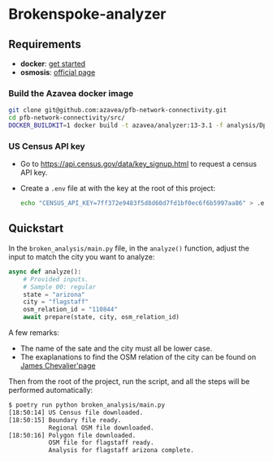 # Brokenspoke-analyzer

## Requirements

- **docker**: [get started](https://www.docker.com/get-started/)
- **osmosis**: [official page](https://osmcode.org/osmium-tool/)

### Build the Azavea docker image

```bash
git clone git@github.com:azavea/pfb-network-connectivity.git
cd pfb-network-connectivity/src/
DOCKER_BUILDKIT=1 docker build -t azavea/analyzer:13-3.1 -f analysis/Dpckerfile
```

### US Census API key

- Go to <https://api.census.gov/data/key_signup.html> to request a census API key.
- Create a `.env` file at with the key at the root of this project:

  ```bash
  echo "CENSUS_API_KEY=7ff372e9483f5d8d60d7fd1bf0ec6f6b5997aa86" > .env
  ```

## Quickstart

In the `broken_analysis/main.py` file, in the `analyze()` function, adjust the
input to match the city you want to analyze:

```py
async def analyze():
    # Provided inputs.
    # Sample 00: regular
    state = "arizona"
    city = "flagstaff"
    osm_relation_id = "110844"
    await prepare(state, city, osm_relation_id)
```

A few remarks:

- The name of the sate and the city must all be lower case.
- The exaplanations to find the OSM relation of the city can be found on
  [James Chevalier'page](https://github.com/JamesChevalier/cities#how-to-get-the-poly-file-for-a-specific-city=)

Then from the root of the project, run the script, and all the steps will be
performed automatically:

```bash
$ poetry run python broken_analysis/main.py
[18:50:14] US Census file downloaded.
[18:50:15] Boundary file ready.
           Regional OSM file downloaded.
[18:50:16] Polygon file downloaded.
           OSM file for flagstaff ready.
           Analysis for flagstaff arizona complete.
```
